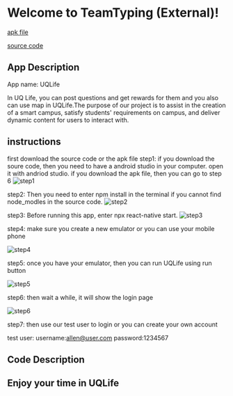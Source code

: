 # Welcome to TeamTyping (External)!

[apk file](https://drive.google.com/file/d/1sPCY7bHaMOCGIvw8SluJ8uSZpnYEnw2P/view?usp=sharing)

[source code](https://drive.google.com/file/d/12P7G17KM0zHwXp4m4GwIbXSnSPDuCGy3/view?usp=sharing)

## App Description
App name: UQLife


In UQ Life, you can post questions and get rewards for them and you also can use map in UQLife.The purpose of our project is to assist in the creation of a smart campus, satisfy students' requirements on campus, and deliver dynamic content for users to interact with.


## instructions

first download the source code or the apk file
step1: if you download the soure code, then you need to have a android studio in your computer. open it with andriod studio. if you download the apk file, then you can go to step 6
![step1](https://i.imgur.com/9Nzqor4.png)




step2: Then you need to enter npm install in the terminal if you cannot find node_modles in the source code. 
![step2](https://i.imgur.com/p6xWIBl.png)




step3: Before running this app, enter npx react-native start.
![step3](https://i.imgur.com/de5kVMG.png)



step4: make sure you create a new emulator or you can use your mobile phone


![step4](https://i.imgur.com/8X9d0ee.png)



step5: once you have your emulator, then you can run UQLife using run button


![step5](https://i.imgur.com/L7lutLv.png)




step6: then wait a while, it will show the login page


![step6](https://i.imgur.com/jNjdSt7.png)


step7: then use our test user to login or you can create your own account

test user:
username:allen@user.com
password:1234567


## Code Description

## Enjoy your time in UQLife
